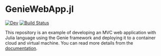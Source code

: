# GenieWebApp.jl
<!-- [![Stable](https://img.shields.io/badge/docs-stable-blue.svg)](https://csc-training.github.io/GenieWebApp.jl/stable) -->
[![Dev](https://img.shields.io/badge/docs-dev-blue.svg)](https://csc-training.github.io/GenieWebApp.jl/dev)
[![Build Status](https://github.com/csc-training/GenieWebApp.jl/workflows/CI/badge.svg)](https://github.com/csc-training/GenieWebApp.jl/actions)

This repository is an example of developing an MVC web application with Julia language using the Genie framework and deploying it to a container cloud and virtual machine. You can read more details from the [documentation](https://csc-training.github.io/GenieWebApp.jl/dev).
